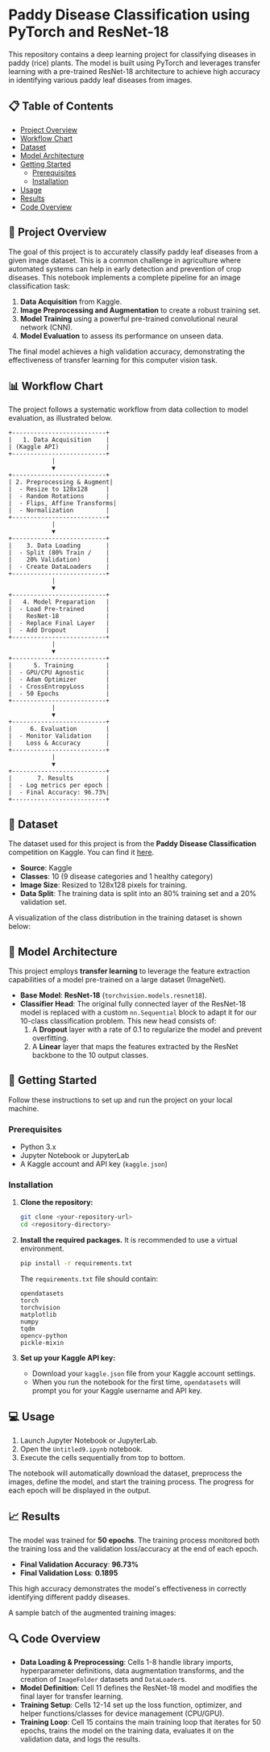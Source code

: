 

# Paddy Disease Classification using PyTorch and ResNet-18

This repository contains a deep learning project for classifying diseases in paddy (rice) plants. The model is built using PyTorch and leverages transfer learning with a pre-trained ResNet-18 architecture to achieve high accuracy in identifying various paddy leaf diseases from images.

## 📋 Table of Contents

  - [Project Overview](https://www.google.com/search?q=%23project-overview)
  - [Workflow Chart](https://www.google.com/search?q=%23workflow-chart)
  - [Dataset](https://www.google.com/search?q=%23dataset)
  - [Model Architecture](https://www.google.com/search?q=%23model-architecture)
  - [Getting Started](https://www.google.com/search?q=%23getting-started)
      - [Prerequisites](https://www.google.com/search?q=%23prerequisites)
      - [Installation](https://www.google.com/search?q=%23installation)
  - [Usage](https://www.google.com/search?q=%23usage)
  - [Results](https://www.google.com/search?q=%23results)
  - [Code Overview](https://www.google.com/search?q=%23code-overview)

## 📖 Project Overview

The goal of this project is to accurately classify paddy leaf diseases from a given image dataset. This is a common challenge in agriculture where automated systems can help in early detection and prevention of crop diseases. This notebook implements a complete pipeline for an image classification task:

1.  **Data Acquisition** from Kaggle.
2.  **Image Preprocessing and Augmentation** to create a robust training set.
3.  **Model Training** using a powerful pre-trained convolutional neural network (CNN).
4.  **Model Evaluation** to assess its performance on unseen data.

The final model achieves a high validation accuracy, demonstrating the effectiveness of transfer learning for this computer vision task.

## 📊 Workflow Chart

The project follows a systematic workflow from data collection to model evaluation, as illustrated below.

```
+--------------------------+
|   1. Data Acquisition    |
| (Kaggle API)             |
+--------------------------+
            |
            ▼
+--------------------------+
| 2. Preprocessing & Augment|
|  - Resize to 128x128     |
|  - Random Rotations      |
|  - Flips, Affine Transforms|
|  - Normalization         |
+--------------------------+
            |
            ▼
+--------------------------+
|    3. Data Loading       |
|  - Split (80% Train /    |
|    20% Validation)       |
|  - Create DataLoaders    |
+--------------------------+
            |
            ▼
+--------------------------+
|   4. Model Preparation   |
|  - Load Pre-trained      |
|    ResNet-18             |
|  - Replace Final Layer   |
|  - Add Dropout           |
+--------------------------+
            |
            ▼
+--------------------------+
|      5. Training         |
|  - GPU/CPU Agnostic      |
|  - Adam Optimizer        |
|  - CrossEntropyLoss      |
|  - 50 Epochs             |
+--------------------------+
            |
            ▼
+--------------------------+
|     6. Evaluation        |
|  - Monitor Validation    |
|    Loss & Accuracy       |
+--------------------------+
            |
            ▼
+--------------------------+
|       7. Results         |
|  - Log metrics per epoch |
|  - Final Accuracy: 96.73%|
+--------------------------+
```

## 🌾 Dataset

The dataset used for this project is from the **Paddy Disease Classification** competition on Kaggle. You can find it [here](https://www.kaggle.com/competitions/paddy-disease-classification).

  - **Source**: Kaggle
  - **Classes**: 10 (9 disease categories and 1 healthy category)
  - **Image Size**: Resized to 128x128 pixels for training.
  - **Data Split**: The training data is split into an 80% training set and a 20% validation set.

A visualization of the class distribution in the training dataset is shown below:

## 🧠 Model Architecture

This project employs **transfer learning** to leverage the feature extraction capabilities of a model pre-trained on a large dataset (ImageNet).

  - **Base Model**: **ResNet-18** (`torchvision.models.resnet18`).
  - **Classifier Head**: The original fully connected layer of the ResNet-18 model is replaced with a custom `nn.Sequential` block to adapt it for our 10-class classification problem. This new head consists of:
    1.  A **Dropout** layer with a rate of 0.1 to regularize the model and prevent overfitting.
    2.  A **Linear** layer that maps the features extracted by the ResNet backbone to the 10 output classes.

## 🚀 Getting Started

Follow these instructions to set up and run the project on your local machine.

### Prerequisites

  - Python 3.x
  - Jupyter Notebook or JupyterLab
  - A Kaggle account and API key (`kaggle.json`)

### Installation

1.  **Clone the repository:**

    ```bash
    git clone <your-repository-url>
    cd <repository-directory>
    ```

2.  **Install the required packages.** It is recommended to use a virtual environment.

    ```bash
    pip install -r requirements.txt
    ```

    The `requirements.txt` file should contain:

    ```
    opendatasets
    torch
    torchvision
    matplotlib
    numpy
    tqdm
    opencv-python
    pickle-mixin
    ```

3.  **Set up your Kaggle API key:**

      - Download your `kaggle.json` file from your Kaggle account settings.
      - When you run the notebook for the first time, `opendatasets` will prompt you for your Kaggle username and API key.

## 💻 Usage

1.  Launch Jupyter Notebook or JupyterLab.
2.  Open the `Untitled9.ipynb` notebook.
3.  Execute the cells sequentially from top to bottom.

The notebook will automatically download the dataset, preprocess the images, define the model, and start the training process. The progress for each epoch will be displayed in the output.

## 📈 Results

The model was trained for **50 epochs**. The training process monitored both the training loss and the validation loss/accuracy at the end of each epoch.

  - **Final Validation Accuracy**: **96.73%**
  - **Final Validation Loss**: **0.1895**

This high accuracy demonstrates the model's effectiveness in correctly identifying different paddy diseases.

A sample batch of the augmented training images:

## 🔍 Code Overview

  - **Data Loading & Preprocessing**: Cells 1-8 handle library imports, hyperparameter definitions, data augmentation transforms, and the creation of `ImageFolder` datasets and `DataLoader`s.
  - **Model Definition**: Cell 11 defines the ResNet-18 model and modifies the final layer for transfer learning.
  - **Training Setup**: Cells 12-14 set up the loss function, optimizer, and helper functions/classes for device management (CPU/GPU).
  - **Training Loop**: Cell 15 contains the main training loop that iterates for 50 epochs, trains the model on the training data, evaluates it on the validation data, and logs the results.
